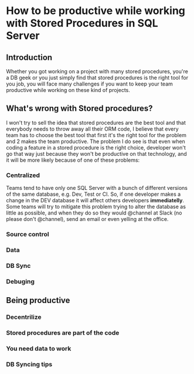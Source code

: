 # How to be productive while working with Stored Procedures in SQL Server

## Introduction
Whether you got working on a project with many stored procedures, you're a DB geek or you just simply find that stored procedures is the right tool for you job, 
you will face many challenges if you want to keep your team productive while working on these kind of projects.

## What's wrong with Stored procedures?
I won't try to sell the idea that stored procedures are the best tool and that everybody needs to throw away all their ORM code, I believe that every team has to choose the best tool that first it's the right tool for the problem and 2 makes the team productive.
The problem I do see is that even when coding a feature in a stored procedure is the right choice, developer won't go that way just because they won't be productive on that technology,
and it will be more likely because of one of these problems:

### Centralized
Teams tend to have only one SQL Server with a bunch of different versions of the same database, e.g. Dev, Test or CI.
So, if one developer makes a change in the DEV database it will affect others developers **immediatelly**. Some teams will try to mitigate this problem trying to alter the database as little as possible, and when they do so they would @channel at Slack (no please don't @channel), send an email or even yelling at the office.

### Source control

### Data

### DB Sync

### Debuging


## Being productive

### Decentrilize

### Stored procedures are part of the code

### You need data to work

### DB Syncing tips

